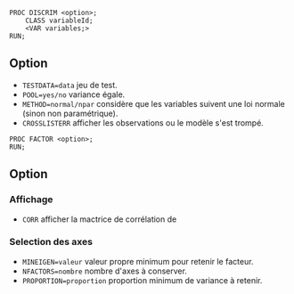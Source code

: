 ```
PROC DISCRIM <option>; 
    CLASS variableId;
    <VAR variables;>
RUN;
```

## Option

* `TESTDATA=data` jeu de test.
* `POOL=yes/no` variance égale.
* `METHOD=normal/npar` considère que les variables suivent une loi normale (sinon non paramétrique).
* `CROSSLISTERR` afficher les observations ou le modèle s'est trompé.

```
PROC FACTOR <option>;
RUN;
```

## Option

### Affichage

* `CORR` afficher la mactrice de corrélation de

### Selection des axes

* `MINEIGEN=valeur` valeur propre minimum pour retenir le facteur.
* `NFACTORS=nombre` nombre d'axes à conserver.
* `PROPORTION=proportion` proportion minimum de variance à retenir.
